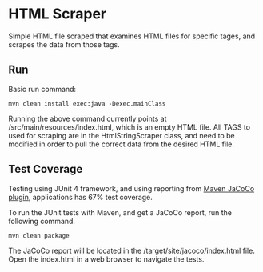 # HTML Scraper #
Simple HTML file scraped that examines HTML files for specific tages, and scrapes the data from those tags.

## Run ##
Basic run command:

```
mvn clean install exec:java -Dexec.mainClass
```
Running the above command currently points at /src/main/resources/index.html, which is an empty HTML file. All TAGS to used for scraping are in the HtmlStringScraper class, and need to be modified in order to pull the correct data from the desired HTML file.

## Test Coverage ##
Testing using JUnit 4 framework, and using reporting from [Maven JaCoCo plugin](https://www.baeldung.com/jacoco "Baeldung Intro to JaCoCo"), applications has 67% test coverage.

To run the JUnit tests with Maven, and get a JaCoCo report, run the following command.

```
mvn clean package
```
The JaCoCo report will be located in the /target/site/jacoco/index.html file. Open the index.html in a web browser to navigate the tests.
